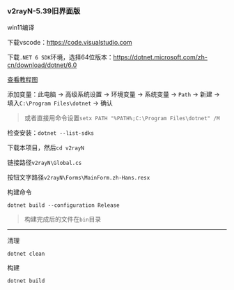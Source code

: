 ### v2rayN-5.39旧界面版

win11编译

下载vscode：https://code.visualstudio.com

下载`.NET 6 SDK`环境，选择64位版本：https://dotnet.microsoft.com/zh-cn/download/dotnet/6.0

[查看教程图](https://private-user-images.githubusercontent.com/153331261/383936037-d8ad0b09-e327-4bd5-9ead-530694a367df.png?jwt=eyJhbGciOiJIUzI1NiIsInR5cCI6IkpXVCJ9.eyJpc3MiOiJnaXRodWIuY29tIiwiYXVkIjoicmF3LmdpdGh1YnVzZXJjb250ZW50LmNvbSIsImtleSI6ImtleTUiLCJleHAiOjE3MzA5Nzg4NDgsIm5iZiI6MTczMDk3ODU0OCwicGF0aCI6Ii8xNTMzMzEyNjEvMzgzOTM2MDM3LWQ4YWQwYjA5LWUzMjctNGJkNS05ZWFkLTUzMDY5NGEzNjdkZi5wbmc_WC1BbXotQWxnb3JpdGhtPUFXUzQtSE1BQy1TSEEyNTYmWC1BbXotQ3JlZGVudGlhbD1BS0lBVkNPRFlMU0E1M1BRSzRaQSUyRjIwMjQxMTA3JTJGdXMtZWFzdC0xJTJGczMlMkZhd3M0X3JlcXVlc3QmWC1BbXotRGF0ZT0yMDI0MTEwN1QxMTIyMjhaJlgtQW16LUV4cGlyZXM9MzAwJlgtQW16LVNpZ25hdHVyZT1jYmVlY2JiOGZlMmIyN2NiOTA0MTU3OWUyYzk5OTllYzVkODU4MmE4MmJlMzY3Yzc0NGViMTk2ZDJkMzEyMjE2JlgtQW16LVNpZ25lZEhlYWRlcnM9aG9zdCJ9.yOyVXpozV2duiuPVFWMcNz_hPfS05fYDLgym5xfnZ28)

添加变量：此电脑 → 高级系统设置 → 环境变量 → 系统变量 → `Path` → 新建 → 填入`C:\Program Files\dotnet` → 确认

> 或者直接用命令设置`setx PATH "%PATH%;C:\Program Files\dotnet" /M`

检查安装：`dotnet --list-sdks`

下载本项目，然后`cd v2rayN`

链接路径`v2rayN\Global.cs`

按钮文字路径`v2rayN\Forms\MainForm.zh-Hans.resx`



构建命令
```
dotnet build --configuration Release
```

> 构建完成后的文件在`bin`目录

---


清理
```
dotnet clean
```
构建
```
dotnet build
```
